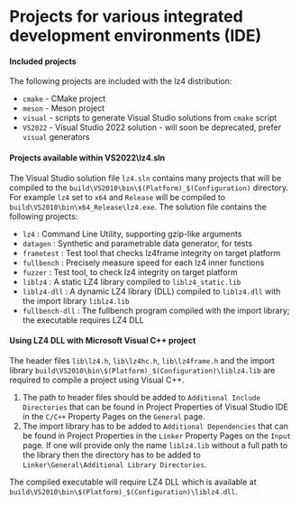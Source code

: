Projects for various integrated development environments (IDE)
==============================================================

#### Included projects

The following projects are included with the lz4 distribution:
- `cmake` - CMake project
- `meson` - Meson project
- `visual` - scripts to generate Visual Studio solutions from `cmake` script
- `VS2022` - Visual Studio 2022 solution - will soon be deprecated, prefer `visual` generators


#### Projects available within VS2022\lz4.sln

The Visual Studio solution file `lz4.sln` contains many projects that will be compiled to the
`build\VS2010\bin\$(Platform)_$(Configuration)` directory. For example `lz4` set to `x64` and
`Release` will be compiled to `build\VS2010\bin\x64_Release\lz4.exe`. The solution file contains the
following projects:

- `lz4` : Command Line Utility, supporting gzip-like arguments
- `datagen` : Synthetic and parametrable data generator, for tests
- `frametest` : Test tool that checks lz4frame integrity on target platform
- `fullbench`  : Precisely measure speed for each lz4 inner functions
- `fuzzer` : Test tool, to check lz4 integrity on target platform
- `liblz4` : A static LZ4 library compiled to `liblz4_static.lib`
- `liblz4-dll` : A dynamic LZ4 library (DLL) compiled to `liblz4.dll` with the import library `liblz4.lib`
- `fullbench-dll` : The fullbench program compiled with the import library; the executable requires LZ4 DLL


#### Using LZ4 DLL with Microsoft Visual C++ project

The header files `lib\lz4.h`, `lib\lz4hc.h`, `lib\lz4frame.h` and the import library
`build\VS2010\bin\$(Platform)_$(Configuration)\liblz4.lib` are required to
compile a project using Visual C++.

1. The path to header files should be added to `Additional Include Directories` that can
   be found in Project Properties of Visual Studio IDE in the `C/C++` Property Pages on the `General` page.
2. The import library has to be added to `Additional Dependencies` that can
   be found in Project Properties in the `Linker` Property Pages on the `Input` page.
   If one will provide only the name `liblz4.lib` without a full path to the library
   then the directory has to be added to `Linker\General\Additional Library Directories`.

The compiled executable will require LZ4 DLL which is available at
`build\VS2010\bin\$(Platform)_$(Configuration)\liblz4.dll`.
